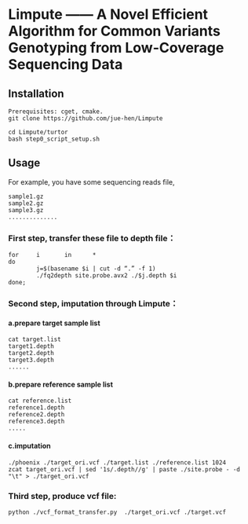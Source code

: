 # Limpute —— A Novel Efficient Algorithm for Common Variants Genotyping from Low-Coverage Sequencing Data


## Installation
```
Prerequisites: cget, cmake.
git clone https://github.com/jue-hen/Limpute

cd Limpute/turtor
bash step0_script_setup.sh
```



## Usage

For example, you have some sequencing reads file,
```
sample1.gz 
sample2.gz
sample3.gz
..............
```

### First step, transfer these file to depth file：
```
for     i       in      *
do
        j=$(basename $i | cut -d “.” -f 1)
        ./fq2depth site.probe.avx2 ./$j.depth $i
done;
```



### Second step, imputation through Limpute：
#### a.prepare target sample list
```
cat target.list
target1.depth
target2.depth
target3.depth
......
```


#### b.prepare reference sample list
```
cat reference.list
reference1.depth
reference2.depth
reference3.depth
.....
```


#### c.imputation
```
./phoenix ./target_ori.vcf ./target.list ./reference.list 1024
zcat target_ori.vcf | sed '1s/.depth//g' | paste ./site.probe - -d "\t" > ./target_ori.vcf
```


### Third step, produce vcf file:
```
python ./vcf_format_transfer.py  ./target_ori.vcf ./target.vcf
```
